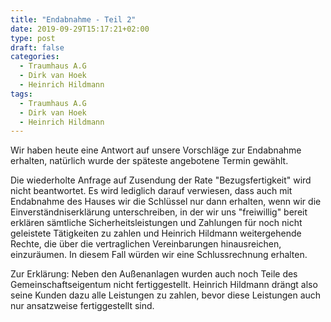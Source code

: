 ```yaml
---
title: "Endabnahme - Teil 2"
date: 2019-09-29T15:17:21+02:00
type: post
draft: false
categories:
  - Traumhaus A.G
  - Dirk van Hoek
  - Heinrich Hildmann
tags:
  - Traumhaus A.G
  - Dirk van Hoek
  - Heinrich Hildmann
---
```


Wir haben heute eine Antwort auf unsere Vorschläge zur Endabnahme erhalten, natürlich wurde der späteste angebotene Termin gewählt.

Die wiederholte Anfrage auf Zusendung der Rate "Bezugsfertigkeit" wird nicht beantwortet. Es wird lediglich darauf verwiesen, dass auch mit Endabnahme des Hauses wir die Schlüssel nur dann erhalten, wenn wir die Einverständniserklärung unterschreiben, in der wir uns "freiwillig" bereit erklären sämtliche Sicherheitsleistungen und Zahlungen für noch nicht geleistete Tätigkeiten zu zahlen und Heinrich Hildmann weitergehende Rechte, die über die vertraglichen Vereinbarungen hinausreichen, einzuräumen. In diesem Fall würden wir eine Schlussrechnung erhalten.

Zur Erklärung: Neben den Außenanlagen wurden auch noch Teile des Gemeinschaftseigentum nicht fertiggestellt. Heinrich Hildmann drängt also seine Kunden dazu alle Leistungen zu zahlen, bevor diese Leistungen auch nur ansatzweise fertiggestellt sind.